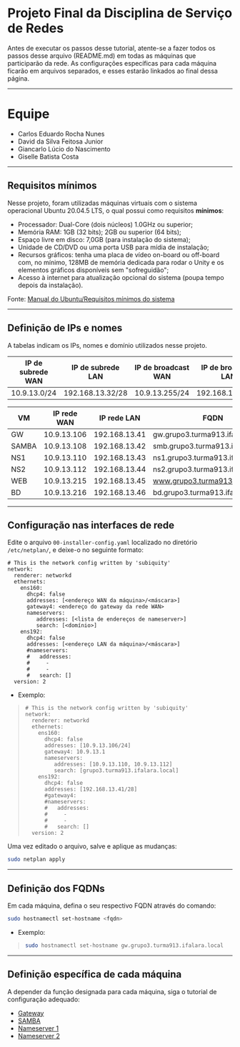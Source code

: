# Projeto Final da Disciplina de Serviço de Redes

Antes de executar os passos desse tutorial, atente-se a fazer todos os passos desse arquivo (README.md) em todas as máquinas que participarão da rede. As configurações específicas para cada máquina ficarão em arquivos separados, e esses estarão linkados ao final dessa página.

---

# Equipe

- Carlos Eduardo Rocha Nunes
- David da Silva Feitosa Junior
- Giancarlo Lúcio do Nascimento
- Giselle Batista Costa

---

## Requisitos mínimos

Nesse projeto, foram utilizadas máquinas virtuais com o sistema operacional Ubuntu 20.04.5 LTS, o qual possui como requisitos **mínimos**:

- Processador: Dual-Core (dois núcleos) 1.0GHz ou superior;
- Memória RAM: 1GB (32 bits); 2GB ou superior (64 bits);
- Espaço livre em disco: 7,0GB (para instalação do sistema);
- Unidade de CD/DVD ou uma porta USB para mídia de instalação;
- Recursos gráficos: tenha uma placa de vídeo on-board ou off-board com, no mínimo, 128MB de memória dedicada para rodar o Unity e os elementos gráficos disponíveis sem "sofreguidão";
- Acesso à internet para atualização opcional do sistema (poupa tempo depois da instalação).

Fonte: [Manual do Ubuntu/Requisitos mínimos do sistema](https://pt.wikibooks.org/wiki/Manual_do_Ubuntu/Requisitos_mínimos_do_sistema)

---

## Definição de IPs e nomes

A tabelas indicam os IPs, nomes e domínio utilizados nesse projeto.

| IP de subrede WAN | IP de subrede LAN | IP de broadcast WAN | IP de broadcast LAN | Domínio (zona)                |
| ----------------- | ----------------- | ------------------- | ------------------- | ----------------------------- |
| 10.9.13.0/24      | 192.168.13.32/28  | 10.9.13.255/24      | 192.168.13.47/28    | grupo3.turma913.ifalara.local |

| VM    | IP rede WAN | IP rede LAN   | FQDN                              |
| ----- | ----------- | ------------- | --------------------------------- |
| GW    | 10.9.13.106 | 192.168.13.41 | gw.grupo3.turma913.ifalara.local  |
| SAMBA | 10.9.13.108 | 192.168.13.42 | smb.grupo3.turma913.ifalara.local |
| NS1   | 10.9.13.110 | 192.168.13.43 | ns1.grupo3.turma913.ifalara.local |
| NS2   | 10.9.13.112 | 192.168.13.44 | ns2.grupo3.turma913.ifalara.local |
| WEB   | 10.9.13.215 | 192.168.13.45 | www.grupo3.turma913.ifalara.local |
| BD    | 10.9.13.216 | 192.168.13.46 | bd.grupo3.turma913.ifalara.local  |

---

## Configuração nas interfaces de rede

Edite o arquivo `00-installer-config.yaml` localizado no diretório `/etc/netplan/`, e deixe-o no seguinte formato:

```
# This is the network config written by 'subiquity'
network:
  renderer: networkd
  ethernets:
    ens160:
      dhcp4: false
      addresses: [<endereço WAN da máquina>/<máscara>]
      gateway4: <endereço do gateway da rede WAN>
      nameservers:
         addresses: [<lista de endereços de nameserver>]
         search: [<domínio>]
    ens192:
      dhcp4: false
      addresses: [<endereço LAN da máquina>/<máscara>]
      #nameservers:
      #   addresses:
      #     -
      #     -
      #   search: []
  version: 2
```

- Exemplo:

> ```
> # This is the network config written by 'subiquity'
> network:
>   renderer: networkd
>   ethernets:
>     ens160:
>       dhcp4: false
>       addresses: [10.9.13.106/24]
>       gateway4: 10.9.13.1
>       nameservers:
>          addresses: [10.9.13.110, 10.9.13.112]
>          search: [grupo3.turma913.ifalara.local]
>     ens192:
>       dhcp4: false
>       addresses: [192.168.13.41/28]
>       #gateway4:
>       #nameservers:
>       #   addresses:
>       #     -
>       #     -
>       #   search: []
>   version: 2
> ```

Uma vez editado o arquivo, salve e aplique as mudanças:

```bash
sudo netplan apply
```

---

## Definição dos FQDNs

Em cada máquina, defina o seu respectivo FQDN através do comando:

```bash
sudo hostnamectl set-hostname <fqdn>
```

- Exemplo:

> ```bash
> sudo hostnamectl set-hostname gw.grupo3.turma913.ifalara.local
> ```

---

## Definição específica de cada máquina

A depender da função designada para cada máquina, siga o tutorial de configuração adequado:

- [Gateway](https://github.com/eduardor0cha/projeto-final-inre/blob/main/gateway.md)
- [SAMBA](https://github.com/eduardor0cha/projeto-final-inre/blob/main/samba/samba.md)
- [Nameserver 1]()
- [Nameserver 2]()
